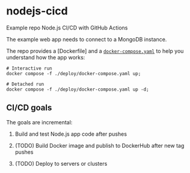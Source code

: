 # nodejs-cicd

Example repo Node.js CI/CD with GitHub Actions

The example web app needs to connect to a MongoDB instance.

The repo provides a [Dockerfile] and a [`docker-compose.yaml`](./deploy/docker-compose.yaml) to
help you understand how the app works:

```shell
# Interactive run
docker compose -f ./deploy/docker-compose.yaml up;

# Detached run
docker compose -f ./deploy/docker-compose.yaml up -d;
```

## CI/CD goals

The goals are incremental:

1. Build and test Node.js app code after pushes

2. (TODO) Build Docker image and publish to DockerHub after new tag pushes

3. (TODO) Deploy to servers or clusters

